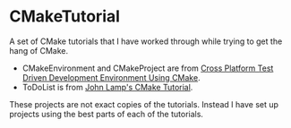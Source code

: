 # CMakeTutorial

A set of CMake tutorials that I have worked through while trying to get the
hang of CMake.

- CMakeEnvironment and CMakeProject are from [Cross Platform Test Driven
  Development Environment Using
  CMake](http://www.gamedev.net/page/resources/_/technical/general-programming/cross-platform-test-driven-development-environment-using-cmake-part-1-r2986).
- ToDoList is from [John Lamp's CMake
  Tutorial](https://www.johnlamp.net/cmake-tutorial-1-getting-started.html).

These projects are not exact copies of the tutorials. Instead I have set up
projects using the best parts of each of the tutorials.

